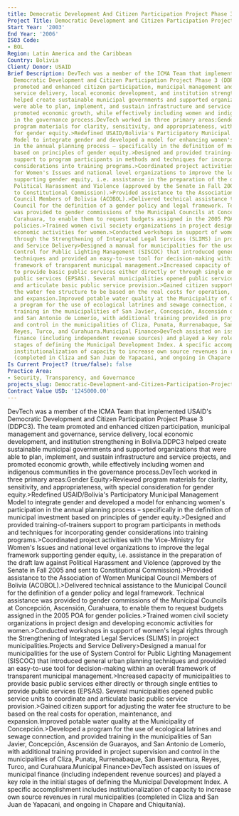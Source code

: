 ```yaml
---
title: Democratic Development And Citizen Participation Project Phase 3 (ddpc3)
Project Title: Democratic Development and Citizen Participation Project Phase 3 (DDPC3)
Start Year: '2003'
End Year: '2006'
ISO3 Code:
- BOL
Region: Latin America and the Caribbean
Country: Bolivia
Client/ Donor: USAID
Brief Description: DevTech was a member of the ICMA Team that implemented USAID's
  Democratic Development and Citizen Participation Project Phase 3 (DDPC3). The team
  promoted and enhanced citizen participation, municipal management and governance,
  service delivery, local economic development, and institution strengthening in Bolivia.DDPC3
  helped create sustainable municipal governments and supported organizations that
  were able to plan, implement, and sustain infrastructure and service projects, and
  promoted economic growth, while effectively including women and indigenous communities
  in the governance process.DevTech worked in three primary areas:Gender Equity>Reviewed
  program materials for clarity, sensitivity, and appropriateness, with special consideration
  for gender equity.>Redefined USAID/Bolivia's Participatory Municipal Management
  Model to integrate gender and developed a model for enhancing women's participation
  in the annual planning process – specifically in the definition of municipal investment
  based on principles of gender equity.>Designed and provided training-of-trainers
  support to program participants in methods and techniques for incorporating gender
  considerations into training programs.>Coordinated project activities with the Vice-Ministry
  for Women's Issues and national level organizations to improve the legal framework
  supporting gender equity, i.e. assistance in the preparation of the draft law against
  Political Harassment and Violence (approved by the Senate in Fall 2005 and sent
  to Constitutional Commission).>Provided assistance to the Association of Women Municipal
  Council Members of Bolivia (ACOBOL).>Delivered technical assistance to the Municipal
  Council for the definition of a gender policy and legal framework. Technical assistance
  was provided to gender commissions of the Municipal Councils at Concepción, Ascensión,
  Curahuara, to enable them to request budgets assigned in the 2005 POA for gender
  policies.>Trained women civil society organizations in project design and developing
  economic activities for women.>Conducted workshops in support of women's legal rights
  through the Strengthening of Integrated Legal Services (SLIMS) in project municipalities.Projects
  and Service Delivery>Designed a manual for municipalities for the use of System
  Control for Public Lighting Management (SISCOC) that introduced general urban planning
  techniques and provided an easy-to-use tool for decision-making within an overall
  framework of transparent municipal management.>Increased capacity of municipalities
  to provide basic public services either directly or through single entities to provide
  public services (EPSAS). Several municipalities opened public service units to coordinate
  and articulate basic public service provision.>Gained citizen support for adjusting
  the water fee structure to be based on the real costs for operation, maintenance,
  and expansion.Improved potable water quality at the Municipality of Concepción.>Developed
  a program for the use of ecological latrines and sewage connection, and provided
  training in the municipalities of San Javier, Concepción, Ascensión de Guarayos,
  and San Antonio de Lomerío, with additional training provided in project supervision
  and control in the municipalities of Cliza, Punata, Rurrenabaque, San Buenaventura,
  Reyes, Turco, and Curahuara.Municipal Finance>DevTech assisted on issues of municipal
  finance (including independent revenue sources) and played a key role in the initial
  stages of defining the Municipal Development Index. A specific accomplishment includes
  institutionalization of capacity to increase own source revenues in rural municipalities
  (completed in Cliza and San Juan de Yapacani, and ongoing in Chapare and Chiquitanía).
Is Current Project? (true/false): false
Practice Area:
- Security, Transparency, and Governance
projects_slug: Democratic-Development-and-Citizen-Participation-Project-Phase-3-(DDPC3)
Contract Value USD: '1245000.00'
---
```


DevTech was a member of the ICMA Team that implemented USAID's Democratic Development and Citizen Participation Project Phase 3 (DDPC3). The team promoted and enhanced citizen participation, municipal management and governance, service delivery, local economic development, and institution strengthening in Bolivia.DDPC3 helped create sustainable municipal governments and supported organizations that were able to plan, implement, and sustain infrastructure and service projects, and promoted economic growth, while effectively including women and indigenous communities in the governance process.DevTech worked in three primary areas:Gender Equity>Reviewed program materials for clarity, sensitivity, and appropriateness, with special consideration for gender equity.>Redefined USAID/Bolivia's Participatory Municipal Management Model to integrate gender and developed a model for enhancing women's participation in the annual planning process – specifically in the definition of municipal investment based on principles of gender equity.>Designed and provided training-of-trainers support to program participants in methods and techniques for incorporating gender considerations into training programs.>Coordinated project activities with the Vice-Ministry for Women's Issues and national level organizations to improve the legal framework supporting gender equity, i.e. assistance in the preparation of the draft law against Political Harassment and Violence (approved by the Senate in Fall 2005 and sent to Constitutional Commission).>Provided assistance to the Association of Women Municipal Council Members of Bolivia (ACOBOL).>Delivered technical assistance to the Municipal Council for the definition of a gender policy and legal framework. Technical assistance was provided to gender commissions of the Municipal Councils at Concepción, Ascensión, Curahuara, to enable them to request budgets assigned in the 2005 POA for gender policies.>Trained women civil society organizations in project design and developing economic activities for women.>Conducted workshops in support of women's legal rights through the Strengthening of Integrated Legal Services (SLIMS) in project municipalities.Projects and Service Delivery>Designed a manual for municipalities for the use of System Control for Public Lighting Management (SISCOC) that introduced general urban planning techniques and provided an easy-to-use tool for decision-making within an overall framework of transparent municipal management.>Increased capacity of municipalities to provide basic public services either directly or through single entities to provide public services (EPSAS). Several municipalities opened public service units to coordinate and articulate basic public service provision.>Gained citizen support for adjusting the water fee structure to be based on the real costs for operation, maintenance, and expansion.Improved potable water quality at the Municipality of Concepción.>Developed a program for the use of ecological latrines and sewage connection, and provided training in the municipalities of San Javier, Concepción, Ascensión de Guarayos, and San Antonio de Lomerío, with additional training provided in project supervision and control in the municipalities of Cliza, Punata, Rurrenabaque, San Buenaventura, Reyes, Turco, and Curahuara.Municipal Finance>DevTech assisted on issues of municipal finance (including independent revenue sources) and played a key role in the initial stages of defining the Municipal Development Index. A specific accomplishment includes institutionalization of capacity to increase own source revenues in rural municipalities (completed in Cliza and San Juan de Yapacani, and ongoing in Chapare and Chiquitanía).